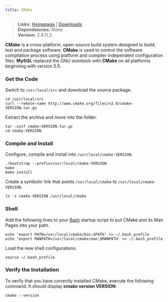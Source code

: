 ```yaml
---
title: CMake
---
```



> **Links:** [Homepage](http://www.cmake.org/) | [Downloads](http://www.cmake.org/cmake/resources/software.html)  
> **Dependencies:** None  
> **Version:** <span id="version">2.8.11.2</span>


**CMake** is a cross-platform, open-source build system designed to build, test and package software. **CMake** is used to control the software compilation process using platform and compiler independent configuration files. **MySQL** replaced the *GNU autotools* with **CMake** on all platforms beginning with version 5.5.


### Get the Code

Switch to `/usr/local/src` and download the source package.

	cd /usr/local/src
	curl --remote-name http://www.cmake.org/files/v2.8/cmake-VERSION.tar.gz

Extract the archive and move into the folder.

	tar -xzvf cmake-VERSION.tar.gz
	cd cmake-VERSION


### Compile and Install

Configure, compile and install into `/usr/local/cmake-VERSION`.

	./bootstrap --prefix=/usr/local/cmake-VERSION
	make
	make install

Create a symbolic link that points `/usr/local/cmake` to `/usr/local/cmake-VERSION`.

	ln -s cmake-VERSION /usr/local/cmake


### Shell

Add the following lines to your [Bash](http://en.wikipedia.org/wiki/Bash_%28Unix_shell%29) startup script to put CMake and its Man Pages into your path.

	echo 'export PATH=/usr/local/cmake/bin:$PATH' >> ~/.bash_profile
	echo 'export MANPATH=/usr/local/cmake/man:$MANPATH' >> ~/.bash_profile

Load the new shell configurations.

	source ~/.bash_profile


### Verify the Installation

To verify that you have correctly installed CMake, execute the following command. It should display **cmake version VERSION**.

	cmake --version
